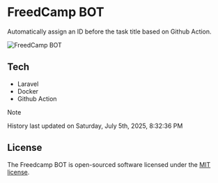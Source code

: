 # FreedCamp BOT

Automatically assign an ID before the task title based on Github Action.

![FreedCamp BOT](https://repository-images.githubusercontent.com/737932867/7d34798b-2680-471c-b089-a78a718d3d6a)

## Tech

- Laravel
- Docker
- Github Action

> [!NOTE]  
> History last updated on Saturday, July 5th, 2025, 8:32:36 PM

## License

The Freedcamp BOT is open-sourced software licensed under the [MIT license](https://opensource.org/licenses/MIT).
